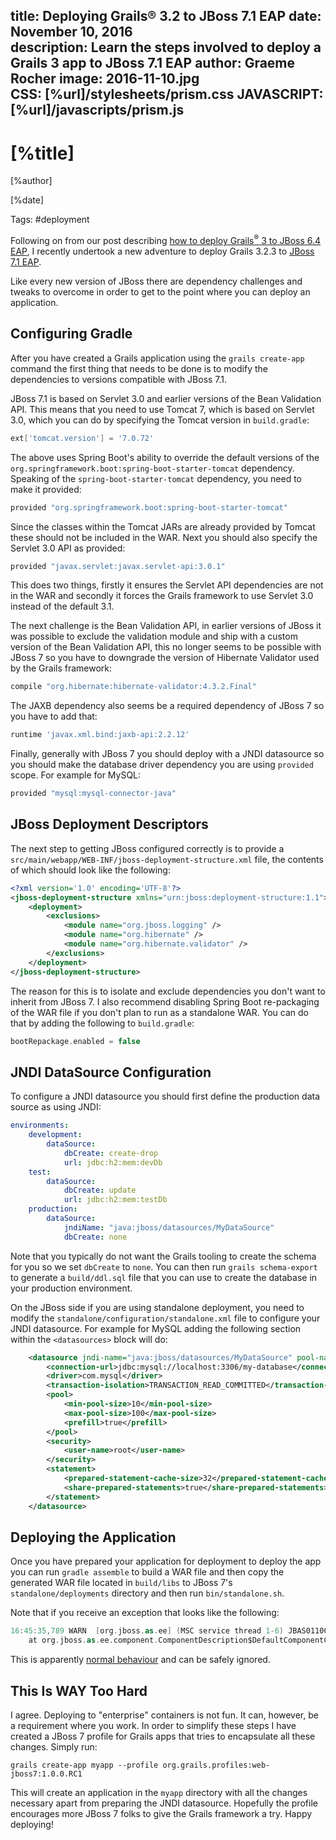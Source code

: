 title: Deploying Grails® 3.2 to JBoss 7.1 EAP
date: November 10, 2016  
description: Learn the steps involved to deploy a Grails 3 app to JBoss 7.1 EAP
author: Graeme Rocher
image: 2016-11-10.jpg   
CSS: [%url]/stylesheets/prism.css
JAVASCRIPT: [%url]/javascripts/prism.js
---

# [%title]

[%author]

[%date] 

Tags: #deployment

Following on from our post describing [how to deploy Grails<sup>&reg;</sup> 3 to JBoss 6.4 EAP](), I recently undertook a new adventure to deploy Grails 3.2.3 to [JBoss 7.1 EAP](https://www.jboss.org/).

Like every new version of JBoss there are dependency challenges and tweaks to overcome in order to get to the point where you can deploy an application.

## Configuring Gradle

After you have created a Grails application using the `grails create-app` command the first thing that needs to be done is to modify the dependencies to versions compatible with JBoss 7.1. 

JBoss 7.1 is based on Servlet 3.0 and earlier versions of the Bean Validation API. This means that you need to use Tomcat 7, which is based on Servlet 3.0, which you can do by specifying the Tomcat version in `build.gradle`:

```groovy
ext['tomcat.version'] = '7.0.72'
```

The above uses Spring Boot's ability to override the default versions of the `org.springframework.boot:spring-boot-starter-tomcat` dependency. Speaking of the `spring-boot-starter-tomcat` dependency, you need to make it provided:

```groovy
provided "org.springframework.boot:spring-boot-starter-tomcat"
```

Since the classes within the Tomcat JARs are already provided by Tomcat these should not be included in the WAR. Next you should also specify the Servlet 3.0 API as provided:

```groovy
provided "javax.servlet:javax.servlet-api:3.0.1"
```

This does two things, firstly it ensures the Servlet API dependencies are not in the WAR and secondly it forces the Grails framework to use Servlet 3.0 instead of the default 3.1.

The next challenge is the Bean Validation API, in earlier versions of JBoss it was possible to exclude the validation module and ship with a custom version of the Bean Validation API, this no longer seems to be possible with JBoss 7 so you have to downgrade the version of Hibernate Validator used by the Grails framework:

```groovy
compile "org.hibernate:hibernate-validator:4.3.2.Final"
```

The JAXB dependency also seems be a required dependency of JBoss 7 so you have to add that:

```groovy
runtime 'javax.xml.bind:jaxb-api:2.2.12'
```

Finally, generally with JBoss 7 you should deploy with a JNDI datasource so you should make the database driver dependency you are using `provided` scope. For example for MySQL:

```groovy
provided "mysql:mysql-connector-java"
```

## JBoss Deployment Descriptors

The next step to getting JBoss configured correctly is to provide a `src/main/webapp/WEB-INF/jboss-deployment-structure.xml` file, the contents of which should look like the following:

```xml
<?xml version='1.0' encoding='UTF-8'?>
<jboss-deployment-structure xmlns="urn:jboss:deployment-structure:1.1">
    <deployment>
        <exclusions>
            <module name="org.jboss.logging" />
            <module name="org.hibernate" />
            <module name="org.hibernate.validator" />
        </exclusions>
    </deployment>
</jboss-deployment-structure>
```

The reason for this is to isolate and exclude dependencies you don't want to inherit from JBoss 7. I also recommend disabling Spring Boot re-packaging of the WAR file if you don't plan to run as a standalone WAR. You can do that by adding the following to `build.gradle`:

```groovy
bootRepackage.enabled = false
```

## JNDI DataSource Configuration

To configure a JNDI datasource you should first define the production data source as using JNDI:

```yaml
environments:
    development:
        dataSource:
            dbCreate: create-drop
            url: jdbc:h2:mem:devDb
    test:
        dataSource:
            dbCreate: update
            url: jdbc:h2:mem:testDb
    production:
        dataSource:
            jndiName: "java:jboss/datasources/MyDataSource"
            dbCreate: none   
```

Note that you typically do not want the Grails tooling to create the schema for you so we set `dbCreate` to `none`. You can then run `grails schema-export` to generate a `build/ddl.sql` file that you can use to create the database in your production environment.

On the JBoss side if you are using standalone deployment, you need to modify the `standalone/configuration/standalone.xml` file to configure your JNDI datasource. For example for MySQL adding the following section within the `<datasources>` block will do:

```xml
    <datasource jndi-name="java:jboss/datasources/MyDataSource" pool-name="MyDataSource">
        <connection-url>jdbc:mysql://localhost:3306/my-database</connection-url>
        <driver>com.mysql</driver>
        <transaction-isolation>TRANSACTION_READ_COMMITTED</transaction-isolation>
        <pool>
            <min-pool-size>10</min-pool-size>
            <max-pool-size>100</max-pool-size>
            <prefill>true</prefill>
        </pool>
        <security>
            <user-name>root</user-name>
        </security>
        <statement>
            <prepared-statement-cache-size>32</prepared-statement-cache-size>
            <share-prepared-statements>true</share-prepared-statements>
        </statement>
    </datasource>
```


## Deploying the Application

Once you have prepared your application for deployment to deploy the app you can run `gradle assemble` to build a WAR file and then copy the generated WAR file located in `build/libs` to JBoss 7's `standalone/deployments` directory and then run `bin/standalone.sh`.

Note that if you receive an exception that looks like the following:

```groovy
16:45:35,789 WARN  [org.jboss.as.ee] (MSC service thread 1-6) JBAS011006: Not installing optional component org.springframework.web.context.request.async.StandardServletAsyncWebRequest due to exception: org.jboss.as.server.deployment.DeploymentUnitProcessingException: JBAS011054: Could not find default constructor for class org.springframework.web.context.request.async.StandardServletAsyncWebRequest
    at org.jboss.as.ee.component.ComponentDescription$DefaultComponentConfigurator.configure(ComponentDescription.java:606)
```

This is apparently [normal behaviour](https://stackoverflow.com/questions/13786685/spring3-2-and-jboss-as-7
) and can be safely ignored.

## This Is WAY Too Hard

I agree. Deploying to "enterprise" containers is not fun. It can, however, be a requirement where you work. In order to simplify these steps I have created a JBoss 7 profile for Grails apps that tries to encapsulate all these changes. Simply run:

```bah
grails create-app myapp --profile org.grails.profiles:web-jboss7:1.0.0.RC1
```

This will create an application in the `myapp` directory with all the changes necessary apart from preparing the JNDI datasource. Hopefully the profile encourages more JBoss 7 folks to give the Grails framework a try. Happy deploying!
